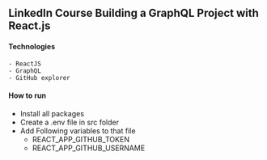 ## LinkedIn Course Building a GraphQL Project with React.js 

#### Technologies
    - ReactJS
    - GraphQL
    - GitHub explorer

#### How to run
* Install all packages
* Create a .env file in src folder
* Add Following variables to that file
    - REACT_APP_GITHUB_TOKEN
    - REACT_APP_GITHUB_USERNAME